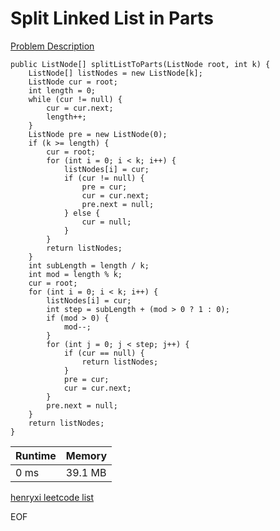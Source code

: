 # Split Linked List in Parts
[Problem Description](https://leetcode.com/problems/split-linked-list-in-parts/)

```
public ListNode[] splitListToParts(ListNode root, int k) {
    ListNode[] listNodes = new ListNode[k];
    ListNode cur = root;
    int length = 0;
    while (cur != null) {
        cur = cur.next;
        length++;
    }
    ListNode pre = new ListNode(0);
    if (k >= length) {
        cur = root;
        for (int i = 0; i < k; i++) {
            listNodes[i] = cur;
            if (cur != null) {
                pre = cur;
                cur = cur.next;
                pre.next = null;
            } else {
                cur = null;
            }
        }
        return listNodes;
    }
    int subLength = length / k;
    int mod = length % k;
    cur = root;
    for (int i = 0; i < k; i++) {
        listNodes[i] = cur;
        int step = subLength + (mod > 0 ? 1 : 0);
        if (mod > 0) {
            mod--;
        }
        for (int j = 0; j < step; j++) {
            if (cur == null) {
                return listNodes;
            }
            pre = cur;
            cur = cur.next;
        }
        pre.next = null;
    }
    return listNodes;
}
```

| Runtime       | Memory     | 
| :------------- | :---------- |
| 0 ms | 39.1 MB	   |


[henryxi leetcode list](http://www.henryxi.com/leetcode)

EOF